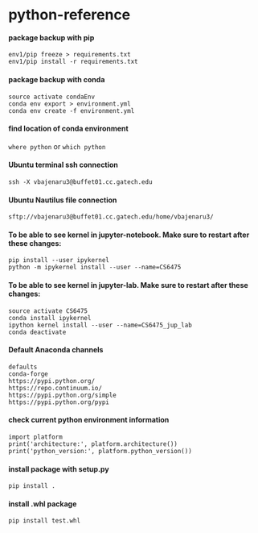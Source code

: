 # python-reference

#### package backup with pip
`env1/pip freeze > requirements.txt`<br>
`env1/pip install -r requirements.txt`

#### package backup with conda
`source activate condaEnv`<br>
`conda env export > environment.yml`<br>
`conda env create -f environment.yml`

#### find location of conda environment
`where python` or `which python`

#### Ubuntu terminal ssh connection
`ssh -X vbajenaru3@buffet01.cc.gatech.edu`

#### Ubuntu Nautilus file connection
`sftp://vbajenaru3@buffet01.cc.gatech.edu/home/vbajenaru3/`

#### To be able to see kernel in jupyter-notebook.  Make sure to restart after these changes:

`pip install --user ipykernel`<br>
`python -m ipykernel install --user --name=CS6475`

#### To be able to see kernel in jupyter-lab.  Make sure to restart after these changes:

`source activate CS6475`<br>
`conda install ipykernel`<br>
`ipython kernel install --user --name=CS6475_jup_lab`<br>
`conda deactivate`

#### Default Anaconda channels
`defaults`<br>
`conda-forge`<br>
`https://pypi.python.org/`<br>
`https://repo.continuum.io/`<br>
`https://pypi.python.org/simple`<br>
`https://pypi.python.org/pypi`<br>

#### check current python environment information
`import platform`<br>
`print('architecture:', platform.architecture())`<br>
`print('python_version:', platform.python_version())`<br>

#### install package with setup.py
`pip install .`

#### install .whl package
`pip install test.whl`
